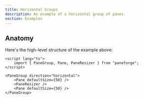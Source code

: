 ```yaml
---
title: Horizontal Groups
description: An example of a horizontal group of panes.
section: Examples
---
```


<script>
	import { HorizontalDemo } from '$lib/components/demos'
	import ViewExampleCode from '$lib/components/view-example-code.svelte'
</script>

<HorizontalDemo />

<ViewExampleCode href="https://github.com/svecosystem/paneforge/blob/main/sites/docs/src/lib/components/demos/horizontal-demo.svelte" />

## Anatomy

Here's the high-level structure of the example above:

```svelte
<script lang="ts">
	import { PaneGroup, Pane, PaneResizer } from "paneforge";
</script>

<PaneGroup direction="horizontal">
	<Pane defaultSize={50} />
	<PaneResizer />
	<Pane defaultSize={50} />
</PaneGroup>
```
